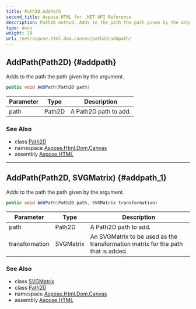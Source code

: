 ```yaml
---
title: Path2D.AddPath
second_title: Aspose.HTML for .NET API Reference
description: Path2D method. Adds to the path the path given by the argument
type: docs
weight: 20
url: /net/aspose.html.dom.canvas/path2d/addpath/
---
```

## AddPath(Path2D) {#addpath}

Adds to the path the path given by the argument.

```csharp
public void AddPath(Path2D path)
```

| Parameter | Type | Description |
| --- | --- | --- |
| path | Path2D | A Path2D path to add. |

### See Also

* class [Path2D](../)
* namespace [Aspose.Html.Dom.Canvas](../../path2d/)
* assembly [Aspose.HTML](../../../)

---

## AddPath(Path2D, SVGMatrix) {#addpath_1}

Adds to the path the path given by the argument.

```csharp
public void AddPath(Path2D path, SVGMatrix transformation)
```

| Parameter | Type | Description |
| --- | --- | --- |
| path | Path2D | A Path2D path to add. |
| transformation | SVGMatrix | An SVGMatrix to be used as the transformation matrix for the path that is added. |

### See Also

* class [SVGMatrix](../../../aspose.html.dom.svg.datatypes/svgmatrix/)
* class [Path2D](../)
* namespace [Aspose.Html.Dom.Canvas](../../path2d/)
* assembly [Aspose.HTML](../../../)
